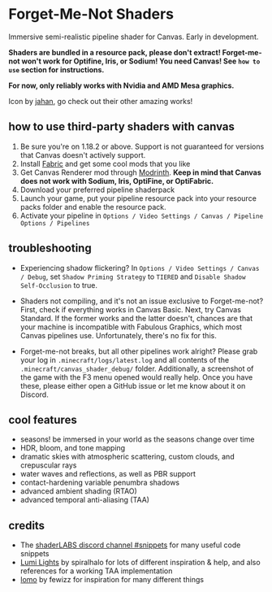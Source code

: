 # Forget-Me-Not Shaders

Immersive semi-realistic pipeline shader for Canvas. Early in development.

**Shaders are bundled in a resource pack, please don't extract! Forget-me-not won't work for Optifine, Iris, or Sodium! You need Canvas! See `how to use` section for instructions.**

**For now, only reliably works with Nvidia and AMD Mesa graphics.**

Icon by [jahan](https://www.instagram.com/jahan.artt/), go check out their other amazing works!

## how to use third-party shaders with canvas
1. Be sure you're on 1.18.2 or above. Support is not guaranteed for versions that Canvas doesn't actively support.
2. Install [Fabric](https://fabricmc.net/) and get some cool mods that you like
3. Get Canvas Renderer mod through [Modrinth](https://modrinth.com/mod/canvas). **Keep in mind that Canvas does not work with Sodium, Iris, OptiFine, or OptiFabric.**
4. Download your preferred pipeline shaderpack
5. Launch your game, put your pipeline resource pack into your resource packs folder and enable the resource pack.
6. Activate your pipeline in `Options / Video Settings / Canvas / Pipeline Options / Pipelines`

## troubleshooting
- Experiencing shadow flickering? In `Options / Video Settings / Canvas / Debug`, set `Shadow Priming Strategy` to `TIERED` and `Disable Shadow Self-Occlusion` to true.

- Shaders not compiling, and it's not an issue exclusive to Forget-me-not? First, check if everything works in Canvas Basic. Next, try Canvas Standard. If the former works and the latter doesn't, chances are that your machine is incompatible with Fabulous Graphics, which most Canvas pipelines use. Unfortunately, there's no fix for this.

- Forget-me-not breaks, but all other pipelines work alright? Please grab your log in `.minecraft/logs/latest.log` and all contents of the `.minecraft/canvas_shader_debug/` folder. Additionally, a screenshot of the game with the F3 menu opened would really help. Once you have these, please either open a GitHub issue or let me know about it on Discord.

## cool features
- seasons! be immersed in your world as the seasons change over time
- HDR, bloom, and tone mapping
- dramatic skies with atmospheric scattering, custom clouds, and crepuscular rays
- water waves and reflections, as well as PBR support
- contact-hardening variable penumbra shadows 
- advanced ambient shading (RTAO)
- advanced temporal anti-aliasing (TAA)

## credits
- The [shaderLABS discord channel #snippets](https://discord.com/channels/237199950235041794/525510804494221312/959153316401655849) for many useful code snippets
- [Lumi Lights](https://github.com/spiralhalo/LumiLights) by spiralhalo for lots of different inspiration & help, and also references for a working TAA implementation
- [lomo](https://github.com/fewizz/lomo/releases) by fewizz for inspiration for many different things

<!-- ## discord
https://discord.gg/Zzn4jJapRH -->